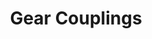 ---
title: "Gear Couplings"
description: "High-torque gear couplings designed for reliable power transmission in heavy industrial machinery."
layout: ../../../layouts/MainLayout.astro

main:
  id: 3
  content: "KapsTec's gear couplings are engineered to transmit high levels of torque between rotating shafts where misalignment may occur. These robust couplings are essential for connecting motors, gearboxes, and machinery in demanding environments like steel mills and power plants. The crowned gear teeth design allows for both angular and parallel misalignment, reducing stress on connected equipment and extending operational life."
  imgCard: "@images/product-image-3.avif"
  imgMain: "@images/product-image-main-3.avif"
  imgAlt: "A heavy-duty industrial gear coupling."

tabs:
  - id: "tabs-with-card-item-1"
    dataTab: "#tabs-with-card-1"
    title: "Description"
  - id: "tabs-with-card-item-2"
    dataTab: "#tabs-with-card-2"
    title: "Specifications"
  - id: "tabs-with-card-item-3"
    dataTab: "#tabs-with-card-3"
    title: "Blueprints"

longDescription:
  title: "Maximum Torque, Minimum Wear"
  subTitle: "Our gear couplings are manufactured from high-strength forged steel and are fully sealed to retain lubrication and prevent contamination, ensuring continuous, reliable performance with minimal maintenance."
  btnTitle: "Get Technical Data"
  btnURL: "/contact"
  descriptionList:
    - title: "High Torque Capacity"
      subTitle: "Designed to handle significant torque loads, making them ideal for heavy-duty applications."
    - title: "Misalignment Compensation"
      subTitle: "Crowned gear teeth allow for angular, parallel, and axial misalignment."
    - title: "Durable and Sealed"
      subTitle: "Constructed from forged steel with O-ring seals for long life and resistance to contaminants."

specificationsLeft:
  - title: "Type"
    subTitle: "Full-flex, Flex-half, Rigid"
  - title: "Material"
    subTitle: "Forged Carbon Steel (EN8/EN9)"
  - title: "Bore Size Range"
    subTitle: "20mm to 500mm"

specificationsRight:
  - title: "Torque Rating"
    subTitle: "Up to 500,000 Nm"
  - title: "Max Speed"
    subTitle: "Up to 4,000 RPM"
  - title: "Sealing"
    subTitle: "High-quality O-Rings and Gaskets"

blueprints:
  first: "@images/blueprint-1.avif"
  second: "@images/blueprint-2.avif"
---